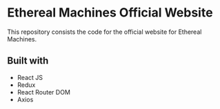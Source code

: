 # Ethereal Machines Official Website

This repository consists the code for the official website for Ethereal Machines.

## Built with

- React JS
- Redux
- React Router DOM
- Axios